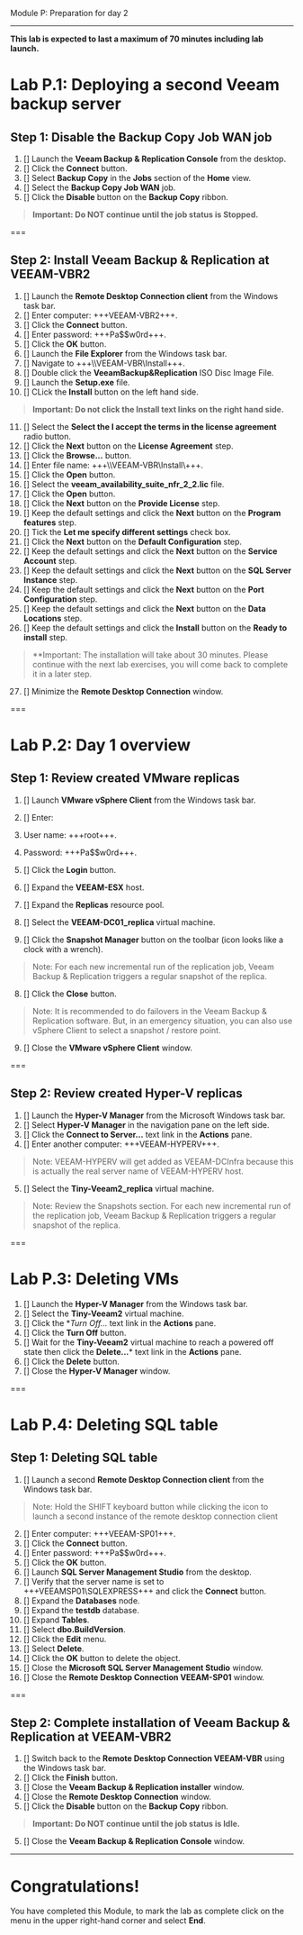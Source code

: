  Module P: Preparation for day 2

---
**This lab is expected to last a maximum of 70 minutes including lab launch.**

# Lab P.1: Deploying a second Veeam backup server

## Step 1: Disable the Backup Copy Job WAN job

1. [] Launch the **Veeam Backup & Replication Console** from the desktop.
2. [] Click the **Connect** button.
3. [] Select **Backup Copy** in the **Jobs** section of the **Home** view.
4. [] Select the **Backup Copy Job WAN** job.
5. [] Click the **Disable** button on the **Backup Copy** ribbon.
> **Important: Do NOT continue until the job status is Stopped.**

===

## Step 2: Install Veeam Backup & Replication at VEEAM-VBR2

1. [] Launch the **Remote Desktop Connection client** from the Windows task bar.
2. [] Enter computer: +++VEEAM-VBR2+++.
3. [] Click the **Connect** button.
4. [] Enter password: +++Pa$$w0rd+++.
5. [] Click the **OK** button.
6. [] Launch the **File Explorer** from the Windows task bar.
7. [] Navigate to +++\\\\VEEAM-VBR\\Install+++.
8. [] Double click the **VeeamBackup&Replication** ISO Disc Image File.
9. [] Launch the **Setup.exe** file.
10. [] CLick the **Install** button on the left hand side.
> **Important: Do not click the Install text links on the right hand side.**

11. [] Select the **Select the I accept the terms in the license agreement** radio button.
12. [] Click the **Next** button on the **License Agreement** step.
13. [] Click the **Browse...** button.
14. [] Enter file name: +++\\\\VEEAM-VBR\\Install\\+++.
15. [] Click the **Open** button.
16. [] Select the **veeam_availability_suite_nfr_2_2.lic** file.
17. [] Click the **Open** button.
18. [] Click the **Next** button on the **Provide License** step.
19. [] Keep the default settings and click the **Next** button on the **Program features** step.
20. [] Tick the **Let me specify different settings** check box.
21. [] Click the **Next** button on the **Default Configuration** step.
22. [] Keep the default settings and click the **Next** button on the **Service Account** step.
23. [] Keep the default settings and click the **Next** button on the **SQL Server Instance** step.
24. [] Keep the default settings and click the **Next** button on the **Port Configuration** step.
25. [] Keep the default settings and click the **Next** button on the **Data Locations** step.
26. [] Keep the default settings and click the **Install** button on the **Ready to install** step.
> **Important: The installation will take about 30 minutes. Please continue with the next lab exercises, you will come back to complete it in a later step.

27. [] Minimize the **Remote Desktop Connection** window.

===

# Lab P.2: Day 1 overview

## Step 1: Review created VMware replicas

1. [] Launch **VMware vSphere Client** from the Windows task bar.
2. [] Enter:
 1. User name: +++root+++.
 2. Password: +++Pa$$w0rd+++.

3. [] Click the **Login** button.
4. [] Expand the **VEEAM-ESX** host.
5. [] Expand the **Replicas** resource pool.
6. [] Select the **VEEAM-DC01_replica** virtual machine.
7. [] Click the **Snapshot Manager** button on the toolbar (icon looks like a clock with a wrench).
> Note: For each new incremental run of the replication job, Veeam Backup & Replication triggers a regular snapshot of the replica.

8. [] Click the **Close** button.
> Note: It is recommended to do failovers in the Veeam Backup & Replication software. But, in an emergency situation, you can also use vSphere Client to select a snapshot / restore point.

9. [] Close the **VMware vSphere Client** window.

===

## Step 2: Review created Hyper-V replicas

1. [] Launch the **Hyper-V Manager** from the Microsoft Windows task bar.
2. [] Select **Hyper-V Manager** in the navigation pane on the left side.
3. [] Click the **Connect to Server...** text link in the **Actions** pane.
4. [] Enter another computer: +++VEEAM-HYPERV+++.
> Note: VEEAM-HYPERV will get added as VEEAM-DCInfra because this is actually the real server name of VEEAM-HYPERV host.

5. [] Select the **Tiny-Veeam2_replica** virtual machine.
> Note: Review the Snapshots section. For each new incremental run of the replication job, Veeam Backup & Replication triggers a regular snapshot of the replica.

===

# Lab P.3: Deleting VMs

1. [] Launch the **Hyper-V Manager** from the Windows task bar.
2. [] Select the **Tiny-Veeam2** virtual machine.
3. [] Click the **Turn Off...* text link in the **Actions** pane.
4. [] Click the **Turn Off** button.
5. [] Wait for the **Tiny-Veeam2** virtual machine to reach a powered off state then click the **Delete...*** text link in the **Actions** pane.
6. [] Click the **Delete** button.
7. [] Close the **Hyper-V Manager** window.

===

# Lab P.4: Deleting SQL table

## Step 1: Deleting SQL table

1. [] Launch a second **Remote Desktop Connection client** from the Windows task bar.
> Note: Hold the SHIFT keyboard button while clicking the icon to launch a second instance of the remote desktop connection client

2. [] Enter computer: +++VEEAM-SP01+++.
3. [] Click the **Connect** button.
4. [] Enter password: +++Pa$$w0rd+++.
5. [] Click the **OK** button.
6. [] Launch **SQL Server Management Studio** from the desktop.
7. [] Verify that the server name is set to +++VEEAMSP01\SQLEXPRESS+++ and click the **Connect** button.
8. [] Expand the **Databases** node.
9. [] Expand the **testdb** database.
10. [] Expand **Tables**.
11. [] Select **dbo.BuildVersion**.
12. [] Click the **Edit** menu.
13. [] Select **Delete**.
14. [] Click the **OK** button to delete the object.
15. [] Close the **Microsoft SQL Server Management Studio** window.
16. [] Close the **Remote Desktop Connection VEEAM-SP01** window.

===

## Step 2: Complete installation of Veeam Backup & Replication at VEEAM-VBR2

1. [] Switch back to the **Remote Desktop Connection VEEAM-VBR** using the Windows task bar.
2. [] Click the **Finish** button.
3. [] Close the **Veeam Backup & Replication installer** window.
3. [] Close the **Remote Desktop Connection** window.
4. [] Click the **Disable** button on the **Backup Copy** ribbon.
> **Important: Do NOT continue until the job status is Idle.**

5. [] Close the **Veeam Backup & Replication Console** window.
---

# Congratulations!

You have completed this Module, to mark the lab as complete click on the menu in the upper right-hand corner and select **End**.
